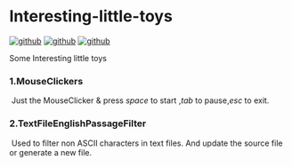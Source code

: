 # Interesting-little-toys
[![github](https://img.shields.io/badge/OS-Windows-brightgreen.svg)](https://github.com/ZA139) [![github](https://img.shields.io/badge/language-cpp-brightblue.svg)](https://github.com/ZA139)   [![github](https://img.shields.io/badge/IDE-VS2017-blue.svg)](https://github.com/ZA139) 

Some Interesting little toys

### 1.MouseClickers

​	Just the MouseClicker & press *space* to start ,*tab* to pause,*esc* to exit.

### 2.TextFileEnglishPassageFilter

​	Used to filter non ASCII characters in text files. And update the source file or generate a new file.

